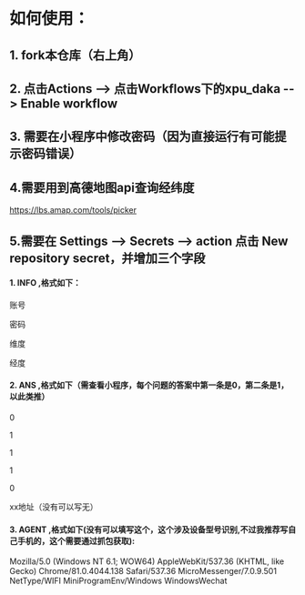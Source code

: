 # 如何使用：
## 1. fork本仓库（右上角）

## 2. 点击Actions --> 点击Workflows下的xpu_daka -- > Enable workflow

## 3. 需要在小程序中修改密码（因为直接运行有可能提示密码错误）

## 4.需要用到高德地图api查询经纬度
https://lbs.amap.com/tools/picker

## 5.需要在 Settings --> Secrets --> action 点击 New repository secret，并增加三个字段

#### 1. INFO ,格式如下：

账号

密码

维度

经度

#### 2. ANS ,格式如下（需查看小程序，每个问题的答案中第一条是0，第二条是1，以此类推）

0

1

1

1

0

xx地址（没有可以写无）

#### 3. AGENT ,格式如下(没有可以填写这个，这个涉及设备型号识别,不过我推荐写自己手机的，这个需要通过抓包获取):

Mozilla/5.0 (Windows NT 6.1; WOW64) AppleWebKit/537.36 (KHTML, like Gecko) Chrome/81.0.4044.138 Safari/537.36 MicroMessenger/7.0.9.501 NetType/WIFI MiniProgramEnv/Windows WindowsWechat
